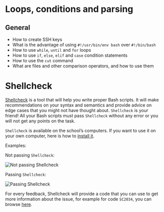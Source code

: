 # Loops, conditions and parsing

## General

* How to create SSH keys
* What is the advantage of using ```#!/usr/bin/env bash``` over ```#!/bin/bash```
* How to use ```while```, ```until``` and ```for``` loops
* How to use ```if```, ```else```, ```elif``` and ```case``` condition statements
* How to use the ```cut``` command
* What are files and other comparison operators, and how to use them

# Shellcheck

[Shellcheck](https://alx-intranet.hbtn.io/rltoken/joK6l_yEZ9N7T0GQ1RDjLA) is a tool that will help you write proper Bash scripts. It will make recommendations on your syntax and semantics and provide advice on edge cases that you might not have thought about. ```Shellcheck``` is your friend! All your Bash scripts must pass ```Shellcheck``` without any error or you will not get any points on the task.

```Shellcheck``` is available on the school’s computers. If you want to use it on your own computer, here is how to [install it](https://alx-intranet.hbtn.io/rltoken/jbz0_-i3TV3WpKgxhyrtpA).

Examples:

Not passing ```Shellcheck```:

![Not passing Shellcheck](https://s3.amazonaws.com/intranet-projects-files/holbertonschool-sysadmin_devops/251/Vxotqyj.png "Not passing")

Passing ```Shellcheck```:

![Passing Shellcheck](https://s3.amazonaws.com/intranet-projects-files/holbertonschool-sysadmin_devops/251/ubHWxDU.png"Passing")

For every feedback, Shellcheck will provide a code that you can use to get more information about the issue, for example for code ```SC2034```, you can browse [here](https://github.com/koalaman/shellcheck/wiki/SC2034).
